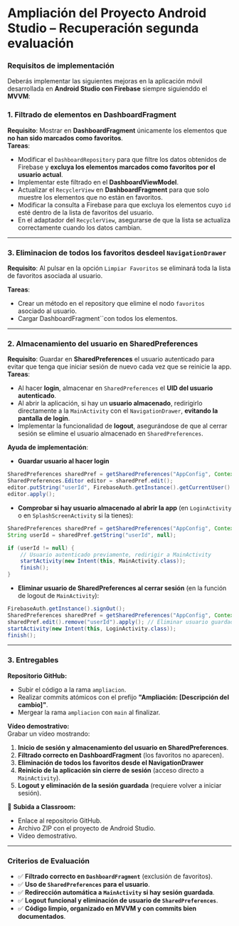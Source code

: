 
# **Ampliación del Proyecto Android Studio – Recuperación segunda evaluación**  

### **Requisitos de implementación**  

Deberás implementar las siguientes mejoras en la aplicación móvil desarrollada en **Android Studio con Firebase** siempre siguienddo el **MVVM**:  

### **1. Filtrado de elementos en DashboardFragment**  
 **Requisito**: Mostrar en **DashboardFragment** únicamente los elementos que **no han sido marcados como favoritos**.  
 **Tareas**:  
- Modificar el `DashboardRepository` para que filtre los datos obtenidos de Firebase y **excluya los elementos marcados como favoritos por el usuario actual**.  
- Implementar este filtrado en el **DashboardViewModel**.  
- Actualizar el `RecyclerView` en **DashboardFragment** para que solo muestre los elementos que no están en favoritos.  
- Modificar la consulta a Firebase para que excluya los elementos cuyo `id` esté dentro de la lista de favoritos del usuario.  
- En el adaptador del `RecyclerView`, asegurarse de que la lista se actualiza correctamente cuando los datos cambian.  

---
### **3. Eliminacion de todos los favoritos desdeel `NavigationDrawer`**
 **Requisito**:  Al pulsar en la opción `Limpiar Favoritos` se eliminará toda la lista de favoritos asociada al usuario.

 **Tareas**:  

 - Crear un método en el repository que elimine el nodo `favoritos` asociado al usuario.
 - Cargar DashboardFragment``con todos los elementos.
---
### **2. Almacenamiento del usuario en SharedPreferences**  
 **Requisito**: Guardar en **SharedPreferences** el usuario autenticado para evitar que tenga que iniciar sesión de nuevo cada vez que se reinicie la app.  
 **Tareas**:  
- Al hacer **login**, almacenar en `SharedPreferences` el **UID del usuario autenticado**.  
- Al abrir la aplicación, si hay un **usuario almacenado**, redirigirlo directamente a la `MainActivity` con el `NavigationDrawer`, **evitando la pantalla de login**.  
- Implementar la funcionalidad de **logout**, asegurándose de que al cerrar sesión se elimine el usuario almacenado en `SharedPreferences`.  

 **Ayuda de implementación**:  
- **Guardar usuario al hacer login**  
```java
SharedPreferences sharedPref = getSharedPreferences("AppConfig", Context.MODE_PRIVATE);
SharedPreferences.Editor editor = sharedPref.edit();
editor.putString("userId", FirebaseAuth.getInstance().getCurrentUser().getUid());
editor.apply();
```
- **Comprobar si hay usuario almacenado al abrir la app** (en `LoginActivity` o en `SplashScreenActivity` si la tienes):  
```java
SharedPreferences sharedPref = getSharedPreferences("AppConfig", Context.MODE_PRIVATE);
String userId = sharedPref.getString("userId", null);

if (userId != null) {
    // Usuario autenticado previamente, redirigir a MainActivity
    startActivity(new Intent(this, MainActivity.class));
    finish();
}
```
- **Eliminar usuario de SharedPreferences al cerrar sesión** (en la función de logout de `MainActivity`):  
```java
FirebaseAuth.getInstance().signOut();
SharedPreferences sharedPref = getSharedPreferences("AppConfig", Context.MODE_PRIVATE);
sharedPref.edit().remove("userId").apply(); // Eliminar usuario guardado
startActivity(new Intent(this, LoginActivity.class));
finish();
```

---

### **3. Entregables**  
 **Repositorio GitHub:**  
- Subir el código a la rama `ampliacion`.  
- Realizar commits atómicos con el prefijo **"Ampliación: [Descripción del cambio]"**.  
- Mergear la rama `ampliacion` con `main` al finalizar.  

 **Vídeo demostrativo:**  
Grabar un vídeo mostrando:  
1. **Inicio de sesión y almacenamiento del usuario en SharedPreferences**.  
2. **Filtrado correcto en DashboardFragment** (los favoritos no aparecen).
3. **Eliminación de todos los favoritos desde el NavigationDrawer** 
4. **Reinicio de la aplicación sin cierre de sesión** (acceso directo a `MainActivity`).  
5. **Logout y eliminación de la sesión guardada** (requiere volver a iniciar sesión).  

📌 **Subida a Classroom:**  
- Enlace al repositorio GitHub.  
- Archivo ZIP con el proyecto de Android Studio.  
- Vídeo demostrativo.  

---

### **Criterios de Evaluación**  
- ✅ **Filtrado correcto en `DashboardFragment`** (exclusión de favoritos).  
- ✅ **Uso de `SharedPreferences` para el usuario**.  
- ✅ **Redirección automática a `MainActivity` si hay sesión guardada**.  
- ✅ **Logout funcional y eliminación de usuario de `SharedPreferences`**.  
- ✅ **Código limpio, organizado en MVVM y con commits bien documentados**.  

